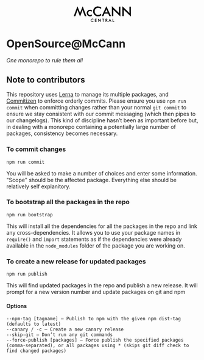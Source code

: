 <center>
  <a href="https://mccanncentral.co.uk" target="_blank" style="display:block; max-width: 150px;">
    <img src="data:image/svg+xml;utf8,<svg data-name='Layer 1' viewBox='0 0 121.23 33.54' xmlns='http://www.w3.org/2000/svg' style='display: block; width: 100%;'><title>mccann-central-logo</title><g class='cls-2'><path class='cls-3' d='M38.36 11.67V8.3a7 7 0 0 0-3.48-.82c-4.33 0-7.28 2.83-7.28 7.05a6.7 6.7 0 0 0 7 7.05 7.54 7.54 0 0 0 3.8-.93v-3.46a4.17 4.17 0 0 1-3.46 1.64c-2.61 0-4.19-1.64-4.19-4.39s1.61-4.33 4-4.33a4.77 4.77 0 0 1 3.6 1.56M26.77 21.2L18.95.2l-4.53 11.5c-.37.93-.68 1.9-1 2.89-.26-.88-.6-1.84-1-2.83L7.8.21l-7.85 21h3.28l3.8-10.31a27.8 27.8 0 0 0 1-3.14c.34 1.19.71 2.26 1.08 3.23l4.28 11 4.08-10.82c.11-.34.51-1.44 1.11-3.4.31 1.08.68 2.12 1.08 3.2l3.82 10.22h3.26zm76.37-.16h3V6.96a16.1 16.1 0 0 0 2 2.27l13.1 12.6v-21h-3v14a25.55 25.55 0 0 0-2.21-2.46L103.17-.01v21zm-22.16 0h3V6.96a16.24 16.24 0 0 0 2 2.27l13.07 12.6v-21h-3v14a25.4 25.4 0 0 0-2.21-2.46L80.98 0v21zM58.12 5.72l.17-3.31a11 11 0 0 0-6.54-2.1 10.64 10.64 0 0 0-7.68 3 11 11 0 0 0 0 15.24 10.75 10.75 0 0 0 7.76 3 10.46 10.46 0 0 0 6.29-1.9v-3.71a9.78 9.78 0 0 1-6.54 2.55c-4.05 0-7.14-3.09-7.14-7.53s3-7.65 7.48-7.65a9.38 9.38 0 0 1 6.23 2.38m8.33 7.39l2.07-4.62a15.77 15.77 0 0 0 .74-2.29 19.13 19.13 0 0 0 .76 2.29l2.07 4.62h-5.64zM69.26 0l-9.8 21h3.45l2.35-5.21h8L75.55 21h3.49zm-29.6 27.53a2.34 2.34 0 0 0-2.43 2.48 2.31 2.31 0 0 0 2.32 2.45 3.17 3.17 0 0 0 2.12-.83v1.2a3.4 3.4 0 0 1-2 .62 3.49 3.49 0 0 1-2.52-1 3.46 3.46 0 0 1 2.5-5.93 3.59 3.59 0 0 1 2.13.68l-.06 1.08a3 3 0 0 0-2-.77m5.16-.8h3.67v.91h-2.6v1.65h2.6v.93h-2.6v2.13h2.6v.95h-3.67v-6.57zm6.77-.26l4.17 4a8.21 8.21 0 0 1 .72.8v-4.56h1v6.83l-4.26-4.09a5.2 5.2 0 0 1-.64-.74v4.57h-1v-6.83zm11.38 6.83h-1.06v-5.66h-1.75v-.91h4.55v.91h-1.74v5.66zm5.44 0h-1V26.7h1.51a2.57 2.57 0 0 1 1.64.37 1.8 1.8 0 0 1 .63 1.44 1.58 1.58 0 0 1-1.51 1.78l2.26 3h-1.2l-2.19-2.94h-.12v2.94zm.26-3.77c.94 0 1.41-.11 1.41-.9s-.45-1-1.41-1h-.19v1.88h.19zm9.36 2.08h-2.6l-.76 1.69h-1.12l3.18-6.83 3.18 6.83h-1.13zm-.38-.89l-.67-1.5a6.44 6.44 0 0 1-.25-.74 5.12 5.12 0 0 1-.24.74l-.67 1.5h1.83zm4.75-3.99h1.07v5.62h2.39v.95h-3.46v-6.57z'></path></g></svg>" alt="McCann Central Logo"/>
  </a>
</center>

# OpenSource@McCann
_One monorepo to rule them all_

## Note to contributors
This repository uses [Lerna](https://github.com/lerna/lerna) to manage its multiple packages, and [Commitizen]() to enforce orderly commits. Please ensure you use `npm run commit` when committing changes rather than your normal `git commit` to ensure we stay consistent with our commit messaging (which then pipes to our changelogs). This kind of discipline hasn’t been as important before but, in dealing with a monorepo containing a potentially large number of packages, consistency becomes necessary.

### To commit changes
```
npm run commit
```
You will be asked to make a number of choices and enter some information. "Scope" should be the affected package. Everything else should be relatively self explanitory.

### To bootstrap all the packages in the repo
```
npm run bootstrap
```
This will install all the dependencies for all the packages in the repo and link any cross-dependencies. It allows you to use your package names in `require()` and `import` statements as if the dependencies were already available in the `node_modules` folder of the package you are working on.

### To create a new release for updated packages
```
npm run publish
```
This will find updated packages in the repo and publish a new release. It will prompt for a new version number and update packages on git and npm

#### Options
```
--npm-tag [tagname] — Publish to npm with the given npm dist-tag (defaults to latest)
--canary / -c — Create a new canary release
--skip-git — Don’t run any git commands
--force-publish [packages] — Force publish the specified packages (comma-separated), or all packages using * (skips git diff check to find changed packages)
```
